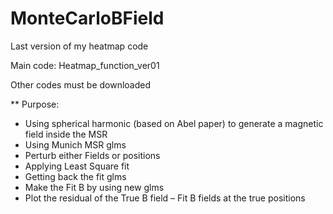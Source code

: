 # MonteCarloBField
Last version of my heatmap code

Main code: Heatmap_function_ver01

Other codes must be downloaded

** Purpose: 
- Using spherical harmonic (based on Abel paper) to generate a magnetic field inside the MSR
- Using Munich MSR glms
- Perturb either Fields or positions
- Applying Least Square fit
- Getting back the fit glms
- Make the Fit B by using new glms
- Plot the residual of the True B field – Fit B fields at the true positions
